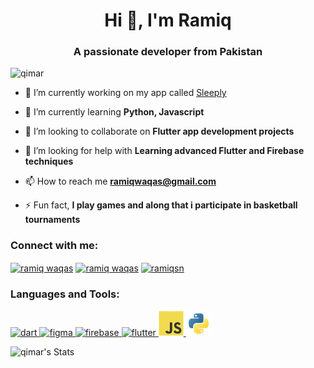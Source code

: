 <h1 align="center">Hi 👋, I'm Ramiq</h1>
<h3 align="center">A passionate developer from Pakistan</h3>

<p align="left"> <img src="https://komarev.com/ghpvc/?username=qimar&label=Profile%20views&color=0e75b6&style=flat" alt="qimar" /> </p>

- 🔭 I’m currently working on my app called [Sleeply](https://play.google.com/store/apps/details?id=com.sleeply.app)

- 🌱 I’m currently learning **Python, Javascript**

- 👯 I’m looking to collaborate on **Flutter app development projects**

- 🤝 I’m looking for help with **Learning advanced Flutter and Firebase techniques**

- 📫 How to reach me **ramiqwaqas@gmail.com**

- ⚡ Fun fact, **I play games and along that i participate in basketball tournaments**

<h3 align="left">Connect with me:</h3>
<p align="left">
<a href="https://linkedin.com/in/ramiq waqas" target="blank"><img align="center" src="https://raw.githubusercontent.com/rahuldkjain/github-profile-readme-generator/master/src/images/icons/Social/linked-in-alt.svg" alt="ramiq waqas" height="30" width="40" /></a>
<a href="https://fb.com/ramiq waqas" target="blank"><img align="center" src="https://raw.githubusercontent.com/rahuldkjain/github-profile-readme-generator/master/src/images/icons/Social/facebook.svg" alt="ramiq waqas" height="30" width="40" /></a>
<a href="https://instagram.com/ramiqsn" target="blank"><img align="center" src="https://raw.githubusercontent.com/rahuldkjain/github-profile-readme-generator/master/src/images/icons/Social/instagram.svg" alt="ramiqsn" height="30" width="40" /></a>
</p>

<h3 align="left">Languages and Tools:</h3>
<p align="left"> <a href="https://dart.dev" target="_blank" rel="noreferrer"> <img src="https://www.vectorlogo.zone/logos/dartlang/dartlang-icon.svg" alt="dart" width="40" height="40"/> </a> <a href="https://www.figma.com/" target="_blank" rel="noreferrer"> <img src="https://www.vectorlogo.zone/logos/figma/figma-icon.svg" alt="figma" width="40" height="40"/> </a> <a href="https://firebase.google.com/" target="_blank" rel="noreferrer"> <img src="https://www.vectorlogo.zone/logos/firebase/firebase-icon.svg" alt="firebase" width="40" height="40"/> </a> <a href="https://flutter.dev" target="_blank" rel="noreferrer"> <img src="https://www.vectorlogo.zone/logos/flutterio/flutterio-icon.svg" alt="flutter" width="40" height="40"/> </a> <a href="https://developer.mozilla.org/en-US/docs/Web/JavaScript" target="_blank" rel="noreferrer"> <img src="https://raw.githubusercontent.com/devicons/devicon/master/icons/javascript/javascript-original.svg" alt="javascript" width="40" height="40"/> </a> <a href="https://www.python.org" target="_blank" rel="noreferrer"> <img src="https://raw.githubusercontent.com/devicons/devicon/master/icons/python/python-original.svg" alt="python" width="40" height="40"/> </a> </p>

![qimar's Stats](https://github-readme-stats.vercel.app/api?username=qimar&theme=dark&show_icons=true&hide_border=true&count_private=false)
